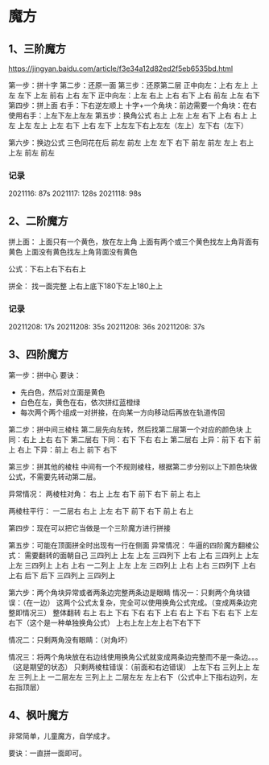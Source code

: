 # 魔方
## 1、三阶魔方
https://jingyan.baidu.com/article/f3e34a12d82ed2f5eb6535bd.html

第一步：拼十字
第二步：还原一面
第三步：还原第二层
	正中向左：上右 左上 上左 左下 上左 前右 上右 左下
	正中向左：上左 右上 上右 右下 上右 前左 上左 右下
第四步：拼上面
	右手：下右逆左顺上
	十字+一个角块：前边需要一个角块：在右使用右手：上左下左上左左
第五步：换角公式
	右上 上左 上左 右下 上右 右上 上左 上左 左上 上左 右下 上右 左下
	上左左下右上左左（左上）左下右（左下）

第六步：换边公式
	三色同花在后
	前左 前左 上左 左下 右下 前左 前左 左上 右上 上左 前左 前左

### 记录
2021116: 87s
2021117: 128s
2021118: 98s

## 2、二阶魔方
拼上面：
上面只有一个黄色，放在左上角
上面有两个或三个黄色找左上角背面有黄色
上面没有黄色找左上角背面没有黄色

公式：下右上右下右右上

拼全：
找一面完整
上右上底下180下左上180上上

### 记录
20211208: 17s
20211208: 35s
20211208: 36s
20211208: 37s

## 3、四阶魔方
第一步：拼中心
要诀：
- 先白色，然后对立面是黄色
- 白色在左，黄色在右，依次拼红蓝橙绿
- 每次两个两个组成一对拼接，在向某一方向移动后再放在轨道传回

第二步：拼中间三棱柱
第二层先向左转，然后找第二层第一个对应的颜色块
上同：右上 上右 右下 第二层右
下同：右下 下右 右上 第二层右 
上异：前下 右下 前上 右上
下异：前上 右上 前下 右下

第三步：拼其他的棱柱
中间有一个不规则棱柱，根据第二步分别以上下颜色块做公式，不需要先转动第二层。

异常情况：
两棱柱对角：
右上 上左 右下 前下 右下 前上 右上

两棱柱平行：
一二层右 右上 上左 右下 前下 右下 前上 右上

第四步：现在可以把它当做是一个三阶魔方进行拼接

第五步：可能在顶面拼全时出现有一行在侧面
异常情况：
牛逼的四阶魔方翻棱公式：
需要翻转的面朝自己
三四列上 上左 上左 三四列下 上右 上右
三四列上 上左 上左 三四列上 上右 上右
一二列上 上左 上左 三四列上 上右 上右
三四列下 上右 上右 后下 后下 三四列上 三四列上

第六步：两个角块异常或者两条边完整两条边是眼睛
情况一：只剩两个角块错误：（在一边）
这两个公式太复杂，完全可以使用换角公式完成。（变成两条边完整即情况三）
整体翻转 右上 右上 下右 下右 右下 上右 右上 下右 下右 右下 上左 右下（这个是一种单独换角公式）
上右上左上左上右下右下下

情况二：只剩两角没有眼睛：（对角坏）

情况三：将两个角块放在右边线使用换角公式就变成两条边完整而不是一条边。。。（这是期望的状态）
只剩两棱柱错误：（前面和右边错误）
上左下右 三列上上 左左 三列上上 一二层左左 三列上上 二层左左 左上右下（公式中上下指右边列，左右指顶层）

## 4、枫叶魔方
非常简单，儿童魔方，自学成才。

要诀：一直拼一面即可。

























